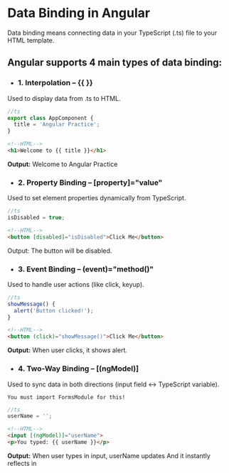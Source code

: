 # Data Binding in Angular
Data binding means connecting data in your TypeScript (.ts) file to your HTML template.

## Angular supports 4 main types of data binding:

- ### 1. Interpolation – {{ }}

Used to display data from .ts to HTML.


```ts
//ts
export class AppComponent {
  title = 'Angular Practice';
}
```

```html
<!--HTML-->
<h1>Welcome to {{ title }}</h1>
```
**Output:** Welcome to Angular Practice

- ### 2. Property Binding – [property]="value"
Used to set element properties dynamically from TypeScript.

```ts
//ts
isDisabled = true;
```
```html
<!--HTML-->
<button [disabled]="isDisabled">Click Me</button>
```
Output: The button will be disabled.

- ### 3. Event Binding – (event)="method()"
Used to handle user actions (like click, keyup).

```ts
//ts
showMessage() {
  alert('Button clicked!');
}
```

```html
<!--HTML-->
<button (click)="showMessage()">Click Me</button>
```
**Output:** When user clicks, it shows alert.

- ### 4. Two-Way Binding – [(ngModel)]
Used to sync data in both directions (input field <-> TypeScript variable).

`You must import FormsModule for this!`

```ts
//ts
userName = '';
```

```html
<!--HTML-->
<input [(ngModel)]="userName">
<p>You typed: {{ userName }}</p>
```
**Output:** When user types in input, userName updates And it instantly reflects in <p>